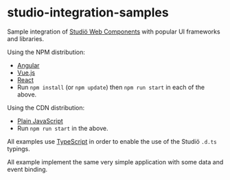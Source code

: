 # studio-integration-samples
Sample integration of [Studiö Web Components](https://github.com/mbufd/studio-web-components) with popular UI frameworks and libraries.

Using the NPM distribution:
- [Angular](./angular)
- [Vue.js](./vue-js)
- [React](./react)
- Run `npm install` (or `npm update`) then `npm run start` in each of the above.

Using the CDN distribution:
- [Plain JavaScript](./plain-js)
- Run `npm run start` in the above.

All examples use [TypeScript](https://www.typescriptlang.org/) in order to enable the use of the Studiö `.d.ts` typings.

All example implement the same very simple application with some data and event binding.